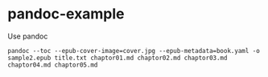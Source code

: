 pandoc-example
==============

Use pandoc

`pandoc --toc --epub-cover-image=cover.jpg --epub-metadata=book.yaml -o sample2.epub title.txt chaptor01.md chaptor02.md chaptor03.md chaptor04.md chaptor05.md`